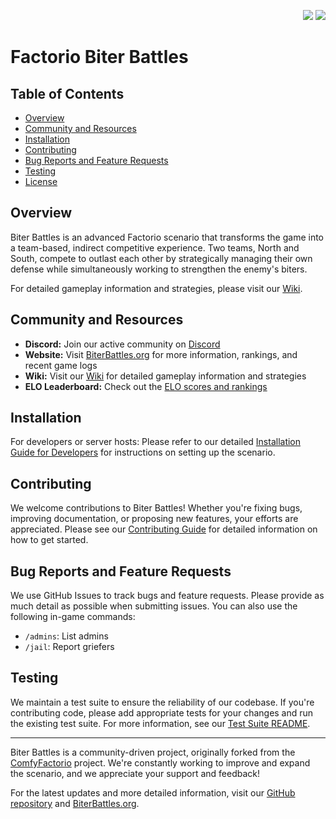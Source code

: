 <p align="right">
    <img src="https://img.shields.io/github/last-commit/Factorio-Biter-Battles/Factorio-Biter-Battles.svg">
    <img src="https://img.shields.io/github/forks/Factorio-Biter-Battles/Factorio-Biter-Battles.svg?label=Forks">
</p>

# Factorio Biter Battles

## Table of Contents
- [Overview](#overview)
- [Community and Resources](#community-and-resources)
- [Installation](#installation)
- [Contributing](#contributing)
- [Bug Reports and Feature Requests](#bug-reports-and-feature-requests)
- [Testing](#testing)
- [License](#license)

## Overview
Biter Battles is an advanced Factorio scenario that transforms the game into a team-based, indirect competitive experience. Two teams, North and South, compete to outlast each other by strategically managing their own defense while simultaneously working to strengthen the enemy's biters.

For detailed gameplay information and strategies, please visit our [Wiki](https://freebb.miraheze.org/wiki/Main_Page).

## Community and Resources

- **Discord:** Join our active community on [Discord](https://discord.gg/ZsNNTcPfXm)
- **Website:** Visit [BiterBattles.org](https://www.biterbattles.org/) for more information, rankings, and recent game logs
- **Wiki:** Visit our [Wiki](https://freebb.miraheze.org/wiki/Main_Page) for detailed gameplay information and strategies
- **ELO Leaderboard:** Check out the [ELO scores and rankings](https://bb-raven.patrol.neutrino.re/leaderboards/)

## Installation
For developers or server hosts:
Please refer to our detailed [Installation Guide for Developers](installation-guide.md) for instructions on setting up the scenario.

## Contributing
We welcome contributions to Biter Battles! Whether you're fixing bugs, improving documentation, or proposing new features, your efforts are appreciated. Please see our [Contributing Guide](contributing.md) for detailed information on how to get started.

## Bug Reports and Feature Requests
We use GitHub Issues to track bugs and feature requests. Please provide as much detail as possible when submitting issues. You can also use the following in-game commands:
- `/admins`: List admins
- `/jail`: Report griefers

## Testing
We maintain a test suite to ensure the reliability of our codebase. If you're contributing code, please add appropriate tests for your changes and run the existing test suite. For more information, see our [Test Suite README](tests/readme.md).

---

Biter Battles is a community-driven project, originally forked from the [ComfyFactorio](https://github.com/M3wM3w/ComfyFactorio) project. We're constantly working to improve and expand the scenario, and we appreciate your support and feedback!

For the latest updates and more detailed information, visit our [GitHub repository](https://github.com/Factorio-Biter-Battles/Factorio-Biter-Battles) and [BiterBattles.org](https://www.biterbattles.org/).
